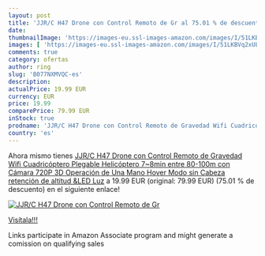 ```yaml
---
layout: post
title: 'JJR/C H47 Drone con Control Remoto de Gr al 75.01 % de descuento'
date: 
thumbnailImage: 'https://images-eu.ssl-images-amazon.com/images/I/51LKBVq2xUL._SL200_.jpg'
images: [ 'https://images-eu.ssl-images-amazon.com/images/I/51LKBVq2xUL._SL200_.jpg' ]
comments: true
category: ofertas
author: ring
slug: 'B077NXMVQC-es'
description:
actualPrice: 19.99 EUR
currency: EUR
price: 19.99
comparePrice: 79.99 EUR
inStock: true
prodname: 'JJR/C H47 Drone con Control Remoto de Gravedad Wifi Cuadricóptero Plegable Helicóptero 7~8min entre 80-100m con Cámara 720P 3D Operación de Una Mano Hover Modo sin Cabeza retención de altitud &LED Luz'
country: 'es'
---
```


Ahora mismo tienes [JJR/C H47 Drone con Control Remoto de Gravedad Wifi Cuadricóptero Plegable Helicóptero 7~8min entre 80-100m con Cámara 720P 3D Operación de Una Mano Hover Modo sin Cabeza retención de altitud &LED Luz](https://www.amazon.es/dp/B077NXMVQC/?tag=tolees-21) a 19.99 EUR (original: 79.99 EUR) (75.01 %  de descuento) en el siguiente enlace!

[![JJR/C H47 Drone con Control Remoto de Gr](https://images-eu.ssl-images-amazon.com/images/I/51LKBVq2xUL._SL200_.jpg)](https://www.amazon.es/dp/B077NXMVQC/?tag=tolees-21)

[Visítala!!!](https://www.amazon.es/dp/B077NXMVQC/?tag=tolees-21)

Links participate in Amazon Associate program and might generate a comission on qualifying sales
